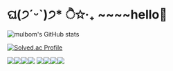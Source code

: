 # ଘ(੭ˊᵕˋ)੭* ੈ✩‧₊ ~~~~hello👋

![mulbom's GitHub stats](https://github-readme-stats.vercel.app/api?username=mulbom&show_icons=true&theme=radical) 

[![Solved.ac Profile](http://mazassumnida.wtf/api/generate_badge?boj=qudwls0315)](https://solved.ac/qudwls0315)

<img src="https://img.shields.io/badge/c++-00599C?style=for-the-badge&logo=c%2B%2B&logoColor=white"><img src="https://img.shields.io/badge/python-3776AB?style=for-the-badge&logo=python&logoColor=white"><img src="https://img.shields.io/badge/html5-E34F26?style=for-the-badge&logo=html5&logoColor=white"><img src="https://img.shields.io/badge/oracle-F80000?style=for-the-badge&logo=oracle&logoColor=white">
<img src="https://img.shields.io/badge/mysql-4479A1?style=for-the-badge&logo=mysql&logoColor=white"><img src="https://img.shields.io/badge/flask-000000?style=for-the-badge&logo=flask&logoColor=white"><img src="https://img.shields.io/badge/csharp-00599C?style=for-the-badge&logo=c%2B%2B&logoColor=white"><img src="https://img.shields.io/badge/javascript-00599C?style=for-the-badge&logo=javascript&logoColor=white">

